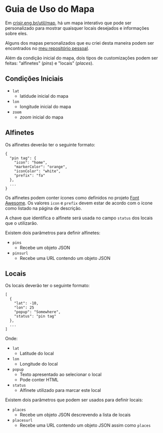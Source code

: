 # Guia de Uso do Mapa

Em [crisjr.eng.br/util/map](https://www.crisjr.eng.br/util/map/index.html),
há um mapa interativo que pode ser personalizado para mostrar quaisquer locais
desejados e informações sobre eles.

Alguns dos mapas personalizados que eu criei desta maneira podem ser encontrados
no [meu repositório pessoal](https://www.crisjr.eng.br/maps/).

Além da condição inicial do mapa,
dois tipos de customizações podem ser feitas: "alfinetes" (_pins_) e
"locais" (_places_).

## Condições Iniciais

- `lat`
  - latidude inicial do mapa
- `lon`
  - longitude inicial do mapa
- `zoom`
  - _zoom_ inicial do mapa

## Alfinetes

Os alfinetes deverão ter o seguinte formato:

```
{
  "pin tag": {
    "icon": "home",
    "markerColor": "orange",
    "iconColor": "white",
    "prefix": "fa"
  },
  ...
}
```

Os alfinetes podem conter ícones como definidos no projeto
[Font Awesome](https://fontawesome.com/).
Os valores `icon` e `prefix` devem estar de acordo com o ícone como listado
na página de descrição.

A chave que identifica o alfinete será usada no campo `status` dos locais
que o utilizarão.

Existem dois parâmetros para definir alfinetes:

- `pins`
  - Recebe um objeto JSON
- `pinsurl`
  - Recebe uma URL contendo um objeto JSON

## Locais

Os locais deverão ter o seguinte formato:

```
[
  {
    "lat": -10,
    "lon": 25
    "popup": "Somewhere",
    "status": "pin tag"
  },
  ...
]
```

Onde:

- `lat`
  - Latitude do local
- `lon`
  - Longitude do local
- `popup`
  - Texto apresentado ao selecionar o local
  - Pode conter HTML
- `status`
  - Alfinete utilizado para marcar este local

Existem dois parâmetros que podem ser usados para definir locais:

- `places`
  - Recebe um objeto JSON descrevendo a lista de locais
- `placesurl`
  - Recebe uma URL contendo um objeto JSON assim como `places`
